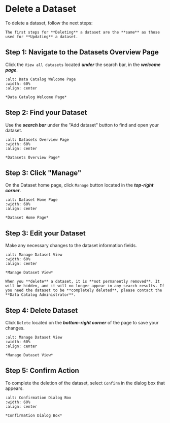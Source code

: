 # Delete a Dataset
To delete a dataset, follow the next steps:

 ```{tip} 
 The first steps for **Deleting** a dataset are the **same** as those used for **Updating** a dataset.
```

## Step 1: Navigate to the Datasets Overview Page
Click the `View all datasets` located ***under*** the search bar, in the ***welcome page***.


```{figure} ../../../_static/images/homepage_view_all_datasets.png
:alt: Data Catalog Welcome Page
:width: 60%
:align: center

*Data Catalog Welcome Page*

```


## Step 2: Find your Dataset 
Use the ***search bar*** under the "Add dataset" button to find and open your dataset.


```{figure} ../../../_static/images/search_datasets.png
:alt: Datasets Overview Page
:width: 60%
:align: center

*Datasets Overview Page*

```

## Step 3: Click "Manage" 
On the Dataset home page, click `Manage` button located in the ***top-right corner***.


```{figure} ../../../_static/images/manage_button_dataset.png
:alt: Dataset Home Page
:width: 60%
:align: center

*Dataset Home Page*

```


## Step 3: Edit your Dataset
Make any necessary changes to the dataset information fields.

```{figure} ../../../_static/images/manage_dataset_view.png
:alt: Manage Dataset View
:width: 60%
:align: center

*Manage Dataset View*

```

```{note}
When you **delete** a dataset, it is **not permanently removed**. It will be hidden, and it will no longer appear in any search results. If you need the dataset to be **completely deleted**, please contact the **Data Catalog Administrator**.
```

## Step 4: Delete Dataset
Click `Delete` located on the ***bottom-right corner*** of the page to save your changes.

```{figure} ../../../_static/images/delete_dataset_button.png
:alt: Manage Dataset View
:width: 60%
:align: center

*Manage Dataset View*

```

## Step 5: Confirm Action
To complete the deletion of the dataset, select `Confirm` in the dialog box that appears.

```{figure} ../../../_static/images/confirm_deletion.png
:alt: Confirmation Dialog Box
:width: 60%
:align: center

*Confirmation Dialog Box*

```